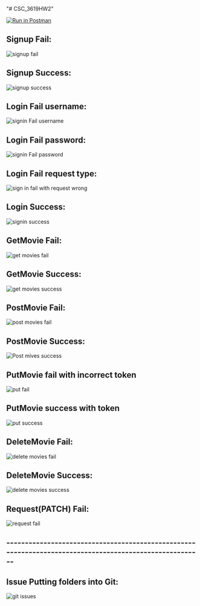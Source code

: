 "# CSC_3619HW2" 

[![Run in Postman](https://run.pstmn.io/button.svg)](https://app.getpostman.com/run-collection/19231130-64b04af9-ef16-4941-a6bf-e12296353b81?action=collection%2Ffork&collection-url=entityId%3D19231130-64b04af9-ef16-4941-a6bf-e12296353b81%26entityType%3Dcollection%26workspaceId%3D059b02d9-6ab5-4182-b56c-f56e5f01f6f4)


## **Signup Fail:**
![signup fail](https://user-images.githubusercontent.com/10605443/155859191-1d54d9de-0a08-4bed-ab1e-61cd2d65b94d.png)


## **Signup Success:**
![signup success](https://user-images.githubusercontent.com/10605443/155859192-e8c1403d-6bff-4261-ac29-0d498a267435.png)


## **Login Fail username:**
![signin Fail username](https://user-images.githubusercontent.com/10605443/155859194-69d22d1d-1e2b-448f-8377-c0465bd00200.png)


## **Login Fail password:**
![signin Fail password](https://user-images.githubusercontent.com/10605443/155859193-f5c4baa2-5c5a-4edc-94d0-1b0898c1790a.png)


## **Login Fail request type:**
![sign in fail with request wrong](https://user-images.githubusercontent.com/10605443/155859195-bf73cc18-f825-4324-93b2-c434d62742d0.png)


## **Login Success:**
![signin success](https://user-images.githubusercontent.com/10605443/155859197-4183ffa2-b59c-4275-9ced-8e69336b4303.png)


## **GetMovie Fail:**
![get movies fail](https://user-images.githubusercontent.com/10605443/155859198-f6797fd6-53c0-41f8-9878-512169eb6776.png)


## **GetMovie Success:**
![get movies success](https://user-images.githubusercontent.com/10605443/155859199-f9c3e2b3-10b8-4b64-bcce-916003402feb.png)


## **PostMovie Fail:**
![post movies fail](https://user-images.githubusercontent.com/10605443/155859200-0406c6af-09ed-42a6-ae22-f8fab0629d72.png)


## **PostMovie Success:**
![Post mives success](https://user-images.githubusercontent.com/10605443/155859201-01c7fbc9-b85c-495d-8cdd-80ad2928e257.png)

## PutMovie fail with incorrect token
![put fail](https://user-images.githubusercontent.com/10605443/156787002-fa75b292-c535-4932-92c2-059c4d21abe6.png)

## PutMovie success with token
![put success](https://user-images.githubusercontent.com/10605443/156787000-325341cf-4762-4d55-a441-45be5b19130f.png)

## **DeleteMovie Fail:**
![delete movies fail](https://user-images.githubusercontent.com/10605443/155859203-8a60ffdd-6204-4b2f-8b56-e9392bc698b3.png)


## **DeleteMovie Success:**
![delete movies success](https://user-images.githubusercontent.com/10605443/155859204-1bdb8239-db7b-417b-ae2a-57a1283013a5.png)


## **Request(PATCH) Fail:**
![request fail](https://user-images.githubusercontent.com/10605443/155859206-085c83f6-36fe-489e-b8ec-1612bb830aab.png)


##  -------------------------------------------------------------------------------------------------------- 

## **Issue Putting folders into Git:**

![git issues](https://user-images.githubusercontent.com/10605443/155821345-7da21722-017d-42ae-afea-76dd734c5743.png)


